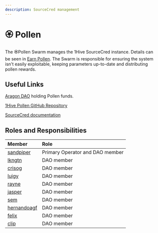 ```yaml
---
description: SourceCred management
---
```


# 🏵 Pollen

The 🏵Pollen Swarm manages the 1Hive SourceCred instance. Details can be seen in [Earn Pollen](../../getting-started/pollen.md). The Swarm is responsible for ensuring the system isn't easily exploitable, keeping parameters up-to-date and distributing pollen rewards. 

## Useful Links

 [Aragon DAO](https://aragon.1hive.org/#/pollen) holding Pollen funds.

[1Hive Pollen GitHub Repository](https://github.com/1Hive/pollen)

[SourceCred documentation](https://sourcecred.io/docs/)

## Roles and Responsibilities

| Member | Role |
| :--- | :--- |
| [sandpiper](https://forum.1hive.org/u/befitsandpiper/summary) | Primary Operator and DAO member |
| [lkngtn](https://forum.1hive.org/u/lkngtn) | DAO member |
| [crisog](https://forum.1hive.org/u/crisog) | DAO member |
| [luigy](https://forum.1hive.org/u/luigy/summary) | DAO member |
| [rayne](https://forum.1hive.org/u/rayne/summary) | DAO member |
| [jasper](https://forum.1hive.org/u/jasper/summary) | DAO member |
| [sem](https://forum.1hive.org/u/sem) | DAO member |
| [hernandoagf](https://forum.1hive.org/u/hernandoagf/summary) | DAO member |
| [felix](https://forum.1hive.org/u/felix/summary) | DAO member |
| [clip](https://forum.1hive.org/u/cryptoclip/summary) | DAO member |

